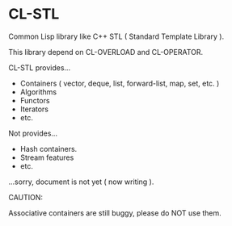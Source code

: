 # CL-STL
Common Lisp library like C++ STL ( Standard Template Library ).

This library depend on CL-OVERLOAD and CL-OPERATOR.


CL-STL provides...

* Containers ( vector, deque, list, forward-list, map, set, etc. )
* Algorithms
* Functors
* Iterators
* etc.

Not provides...

* Hash containers.
* Stream features
* etc.

...sorry, document is not yet ( now writing ).


CAUTION:

Associative containers are still buggy, please do NOT use them.

